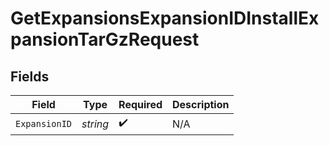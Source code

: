 # GetExpansionsExpansionIDInstallExpansionTarGzRequest


## Fields

| Field              | Type               | Required           | Description        |
| ------------------ | ------------------ | ------------------ | ------------------ |
| `ExpansionID`      | *string*           | :heavy_check_mark: | N/A                |